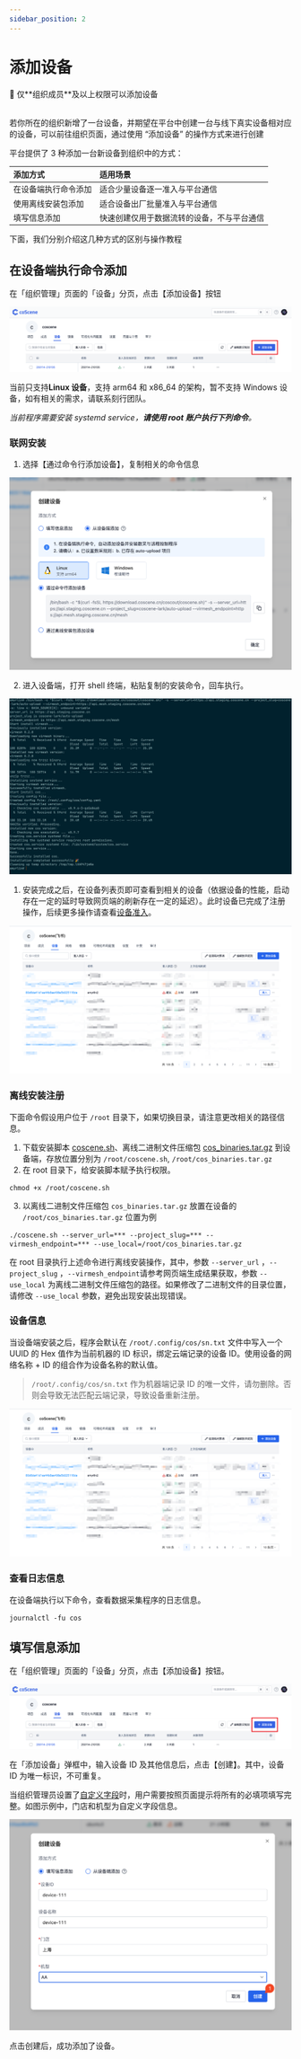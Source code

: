 ```yaml
---
sidebar_position: 2
---
```


# 添加设备

<div style={
{ 
    padding: '12px 16px', backgroundColor: '#EFF6FF', borderRadius: '4px',  border: '1px solid', borderColor: '#2563EB', color: '#111827' }
}>
<p style={{margin: 0}}>🤖 仅**组织成员**及以上权限可以添加设备</p>
</div>

<br/>
若你所在的组织新增了一台设备，并期望在平台中创建一台与线下真实设备相对应的设备，可以前往组织页面，通过使用 “添加设备” 的操作方式来进行创建

平台提供了 3 种添加一台新设备到组织中的方式：

| 添加方式            | 适用场景                                 |
| :-----------      | :-----------                            |
| 在设备端执行命令添加  | 适合少量设备逐一准入与平台通信              |
| 使用离线安装包添加    | 适合设备出厂批量准入与平台通信              |
| 填写信息添加         | 快速创建仅用于数据流转的设备，不与平台通信    |

下面，我们分别介绍这几种方式的区别与操作教程



## 在设备端执行命令添加

在「组织管理」页面的「设备」分页，点击【添加设备】按钮

![device add from device](./img/device-add-from-web.png)


当前只支持**Linux 设备**，支持 arm64 和 x86_64 的架构，暂不支持 Windows 设备，如有相关的需求，请联系刻行团队。

*当前程序需要安装 systemd service，**请使用 root 账户执行下列命令**。*

### 联网安装

1. 选择【通过命令行添加设备】，复制相关的命令信息

![device add from device](./img/device-add-from-device.png)

2. 进入设备端，打开 shell 终端，粘贴复制的安装命令，回车执行。

![device install online](./img/device-install-online.png)

1. 安装完成之后，在设备列表页即可查看到相关的设备（依据设备的性能，启动存在一定的延时导致网页端的刷新存在一定的延迟）。此时设备已完成了注册操作，后续更多操作请查看[设备准入](./3-manage-device.md#设备准入)。

![device-list-2](./img/device-list-2.png)

### 离线安装注册

下面命令假设用户位于 `/root` 目录下，如果切换目录，请注意更改相关的路径信息。

1. 下载安装脚本 [coscene.sh](https://download.coscene.cn/coscout/coscene.sh)、离线二进制文件压缩包 [cos_binaries.tar.gz](https://download.coscene.cn/coscout/tar/latest/cos_binaries.tar.gz) 到设备端，存放位置分别为 `/root/coscene.sh`, `/root/cos_binaries.tar.gz`
2. 在 root 目录下，给安装脚本赋予执行权限。
```shell
chmod +x /root/coscene.sh
```

3. 以离线二进制文件压缩包 `cos_binaries.tar.gz` 放置在设备的 `/root/cos_binaries.tar.gz` 位置为例

```shell
./coscene.sh --server_url=*** --project_slug=*** --virmesh_endpoint=*** --use_local=/root/cos_binaries.tar.gz
```
在 root 目录执行上述命令进行离线安装操作，其中，参数 `--server_url` ，`--project_slug` ，`--virmesh_endpoint`请参考网页端生成结果获取，参数 `--use_local` 为离线二进制文件压缩包的路径。如果修改了二进制文件的目录位置，请修改 `--use_local` 参数，避免出现安装出现错误。

### 设备信息

当设备端安装之后，程序会默认在 `/root/.config/cos/sn.txt` 文件中写入一个 UUID 的 Hex 值作为当前机器的 ID 标识，绑定云端记录的设备 ID。使用设备的网络名称 + ID 的组合作为设备名称的默认值。

 > `/root/.config/cos/sn.txt` 作为机器端记录 ID 的唯一文件，请勿删除。否则会导致无法匹配云端记录，导致设备重新注册。

![device-list-2](./img/device-list-2.png)

### 查看日志信息

在设备端执行以下命令，查看数据采集程序的日志信息。

```shell
journalctl -fu cos
```
## 填写信息添加

在「组织管理」页面的「设备」分页，点击【添加设备】按钮。

![device add from web](./img/device-add-from-web.png)

在「添加设备」弹框中，输入设备 ID 及其他信息后，点击【创建】。其中，设备 ID 为唯一标识，不可重复。
 
当组织管理员设置了[自定义字段](./1-device.md#自定义字段)时，用户需要按照页面提示将所有的必填项填写完整。如图示例中，门店和机型为自定义字段信息。

![device add from web](./img/device-add-from-web-2.png)

点击创建后，成功添加了设备。